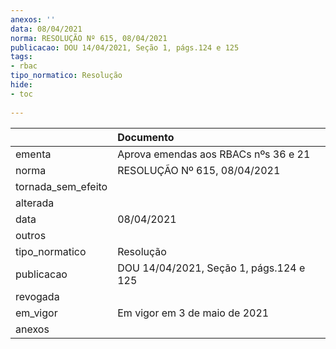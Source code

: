 ```yaml
---
anexos: ''
data: 08/04/2021
norma: RESOLUÇÃO Nº 615, 08/04/2021
publicacao: DOU 14/04/2021, Seção 1, págs.124 e 125
tags:
- rbac
tipo_normatico: Resolução
hide: 
- toc 
 
---
```


|                    | Documento                               |
|:-------------------|:----------------------------------------|
| ementa             | Aprova emendas aos RBACs nºs 36 e 21    |
| norma              | RESOLUÇÃO Nº 615, 08/04/2021            |
| tornada_sem_efeito |                                         |
| alterada           |                                         |
| data               | 08/04/2021                              |
| outros             |                                         |
| tipo_normatico     | Resolução                               |
| publicacao         | DOU 14/04/2021, Seção 1, págs.124 e 125 |
| revogada           |                                         |
| em_vigor           | Em vigor em 3 de maio de 2021           |
| anexos             |                                         |
